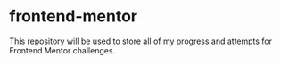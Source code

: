 # frontend-mentor

This repository will be used to store all of my progress and attempts 
for Frontend Mentor challenges.